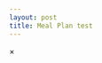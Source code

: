 ```yaml
---
layout: post
title: Meal Plan test
---
```


<head>
    <meta name="viewport" content="width=device-width, initial-scale=1.0">
    <link rel="stylesheet" type="text/css" href="meal-plan.css">
</head>

<div class="meal-plan" id="meal-plan"></div>
<div id="overlay" class="overlay"></div>
<div id="popup" class="popup">
    <span id="popup-close" class="popup-close">&times;</span>
    <div id="popup-content"></div>
</div>
<script src="./nutritional_value_api.js" > </script>
<script>
    const days = ["monday", "tuesday", "wednesday", "thursday", "friday", "saturday", "sunday"];
    const meals = ["morning", "midday", "evening"];
    const versions = ["1", "2", "3"];
    const data = {};

    async function fetchData() {
        const fetchPromises = [];

        for (const day of days) {
            for (const meal of meals) {
                for (const version of versions) {
                    const filePath = `meals/${day}_${meal}_${version}.txt`;
                    fetchPromises.push(fetch(filePath).then(async (response) => {
                        if (response.ok) {
                            const fileContent = await response.text();
                            const lines = fileContent.split('\n'); // Split content into lines
                            const title = lines[0]; // First line as title
                            const expandedContent = lines.slice(1).join('\n'); // Remaining lines as content

                            if (!data[day]) data[day] = {};
                            if (!data[day][meal]) data[day][meal] = {};
                            data[day][meal][version] = { title, content: expandedContent }; // Store title and content
                        }
                    }).catch(error => {
                        console.error(`Error fetching ${filePath}:`, error.message);
                    }));
                }
            }
        }

        // Wait for all fetch requests to complete
        await Promise.all(fetchPromises);
    }

    async function renderMealPlan() {
        const mealPlanContainer = document.getElementById('meal-plan');
        const popup = document.getElementById('popup');
        const popupContent = document.getElementById('popup-content');
        const popupClose = document.getElementById('popup-close');
        const overlay = document.getElementById('overlay');

        // Using DocumentFragment for efficient DOM manipulation
        const fragment = document.createDocumentFragment();

        // Loop through each day in the correct order
        for (const day of days) {
            // Ensure data for the day exists before proceeding
            if (data[day]) { 
                const dayDiv = document.createElement('div');
                dayDiv.classList.add('day');
                const dayTitle = document.createElement('h2');
                dayTitle.textContent = day.charAt(0).toUpperCase() + day.slice(1); // Capitalize day name
                dayDiv.appendChild(dayTitle);

                // Loop through meals for the current day
                for (const meal of meals) { 
                    if (data[day][meal]){
                    const mealDiv = document.createElement('div');
                    mealDiv.classList.add('schedule');
                    const mealTitle = document.createElement('h3');
                    mealTitle.textContent = meal.charAt(0).toUpperCase() + meal.slice(1); // Capitalize meal name
                    mealDiv.appendChild(mealTitle);

                    const mealsDiv = document.createElement('div');
                    mealsDiv.classList.add('meals');

                    // Loop through versions for the current meal
                    for (const version of Object.keys(data[day][meal])) { // Use Object.keys to iterate over versions
                        const versionDiv = document.createElement('div');
                        versionDiv.classList.add('meal');

                        // Set the title and add event listener for popup
                        const mealData = data[day][meal][version];
                        versionDiv.textContent = mealData.title; // Use title from the first line
                        versionDiv.addEventListener('click', () => {
                            popupContent.innerHTML = `<h2>${mealData.title}</h2><p>${mealData.content}</p>`;
                            popup.style.display = 'block';
                            overlay.style.display = 'block';
                        });
                        mealsDiv.appendChild(versionDiv);
                    }

                    mealDiv.appendChild(mealsDiv);
                    dayDiv.appendChild(mealDiv);
                }

                fragment.appendChild(dayDiv);
                }
                }
        }

        mealPlanContainer.appendChild(fragment);

        // Popup close functionality
        popupClose.addEventListener('click', () => {
            popup.style.display = 'none';
            overlay.style.display = 'none';
        });

        overlay.addEventListener('click', () => {
            popup.style.display = 'none';
            overlay.style.display = 'none';
        });
    }

    async function fetchNutrientDetails(foodName) {
        const foodItem = findFoodByName(food, foodName);
        if (foodItem) {
            return getNutrientDetails(food_nutrient, nutrient, foodItem.fdc_id);
        } else {
            return { error: "Food not found" };
        }
    }

    fetchData().then(() => {
        renderMealPlan().then(() => {
            console.log(data);
            console.log("Meal plan rendered successfully.");
        });
    });
</script>
